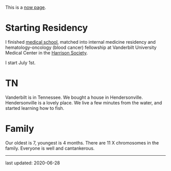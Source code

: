 This is a [now page](https://nownownow.com/about).

# Starting Residency
I finished [medical school](https://portals.clevelandclinic.org/cclcm/),
matched into internal medicine residency
and hematology-oncology (blood cancer) fellowship
at Vanderbilt University Medical Center in the [Harrison Society](https://medicine.vumc.org/harrison-society).

I start July 1st.

# TN
Vanderbilt is in Tennessee.
We bought a house in Hendersonville.
Hendersonville is a lovely place.
We live a few minutes from the water,
and started learning how to fish.

# Family
Our oldest is 7, youngest is 4 months.
There are 11 X chromosomes in the family.
Everyone is well and cantankerous.

- - -

last updated: 2020-06-28
